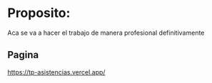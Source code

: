 # Proposito:

Aca se va a hacer el trabajo de manera profesional definitivamente

## Pagina

https://tp-asistencias.vercel.app/
